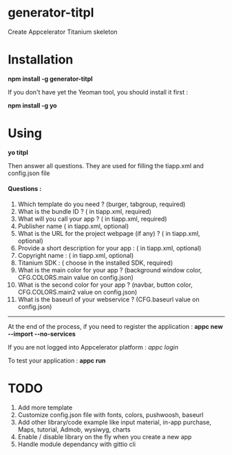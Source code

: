 # generator-titpl

Create Appcelerator Titanium skeleton

# Installation

**npm install -g generator-titpl**

If you don't have yet the Yeoman tool, you should install it first :

**npm install -g yo**

# Using

**yo titpl**

Then answer all questions. They are used for filling the tiapp.xml and config.json file

#### Questions :

1. Which template do you need ? (burger, tabgroup, required)
2. What is the bundle ID ? (<id> in tiapp.xml, required)
3. What will you call your app ? (<name> in tiapp.xml, required)
4. Publisher name (<publisher> in tiapp.xml, optional)
5. What is the URL for the project webpage (if any) ? (<url> in tiapp.xml, optional)
6. Provide a short description for your app : (<description> in tiapp.xml, optional)
7. Copyright name : (<copyright> in tiapp.xml, optional)
8. Titanium SDK : (<sdk-version> choose in the installed SDK, required)
9. What is the main color for your app ? (background window color, CFG.COLORS.main value on config.json)
10. What is the second color for your app ? (navbar, button color, CFG.COLORS.main2 value on config.json)
11. What is the baseurl of your webservice ? (CFG.baseurl value on config.json)

___


At the end of the process, if you need to register the application :
**appc new --import --no-services**

If you are not logged into Appcelerator platform :
*appc login*

To test your application :
**appc run**

# TODO

1. Add more template
2. Customize config.json file with fonts, colors, pushwoosh, baseurl
3. Add other library/code example like input material, in-app purchase, Maps, tutorial, Admob, wysiwyg, charts
4. Enable / disable library on the fly when you create a new app
5. Handle module dependancy with gittio cli
